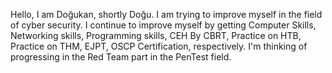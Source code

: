 Hello, I am Doğukan, shortly Doğu.
I am trying to improve myself in the field of cyber security.
I continue to improve myself by getting Computer Skills, Networking skills, Programming skills, CEH By CBRT, Practice on HTB, Practice on THM, EJPT, OSCP Certification, respectively.
I'm thinking of progressing in the Red Team part in the PenTest field.
